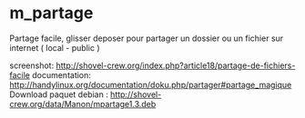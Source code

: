 m_partage
=========

Partage facile, glisser deposer pour partager un dossier ou un fichier sur internet ( local - public )

screenshot:
http://shovel-crew.org/index.php?article18/partage-de-fichiers-facile
documentation:
http://handylinux.org/documentation/doku.php/partager#partage_magique
Download paquet debian :
http://shovel-crew.org/data/Manon/mpartage1.3.deb

